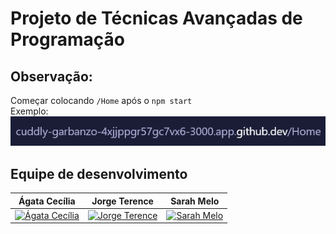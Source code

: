 # Projeto de Técnicas Avançadas de Programação


## Observação:
Começar colocando `/Home` após o `npm start`
<br>
Exemplo:
<br>
![alt text](image.png)


## Equipe de desenvolvimento
| Ágata Cecília | Jorge Terence | Sarah Melo |
| ------------- | ------------- | ---------- |
|[![Ágata Cecília](https://avatars.githubusercontent.com/u/129690783?v=4)](https://github.com/AgataCeci)|[![Jorge Terence](https://avatars.githubusercontent.com/u/79718398?v=4)](https://github.com/jorgeterence)|[![Sarah Melo](https://avatars.githubusercontent.com/u/128179357?v=4)](https://github.com/sarahamelo)|
